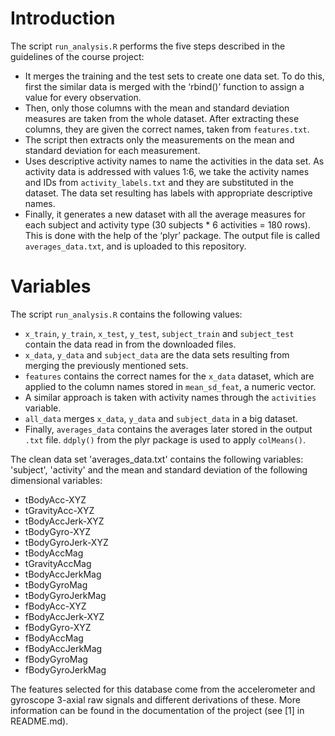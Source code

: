 # Introduction

The script `run_analysis.R` performs the five steps described in the guidelines of the course project:

* It merges the training and the test sets to create one data set. To do this, first the similar data is merged with the ‘rbind()’ function to assign a value for every observation. 
* Then, only those columns with the mean and standard deviation measures are taken from the whole dataset. After extracting these columns, they are given the correct names, taken from `features.txt`.
* The script then extracts only the measurements on the mean and standard deviation for each measurement. 
* Uses descriptive activity names to name the activities in the data set. As activity data is addressed with values 1:6, we take the activity names and IDs from `activity_labels.txt` and they are substituted in the dataset. The data set resulting has labels with appropriate descriptive names.
* Finally, it generates a new dataset with all the average measures for each subject and activity type (30 subjects * 6 activities = 180 rows). This is done with the help of the ‘plyr’ package. The output file is called `averages_data.txt`, and is uploaded to this repository.

# Variables

The script `run_analysis.R` contains the following values:

* `x_train`, `y_train`, `x_test`, `y_test`, `subject_train` and `subject_test` contain the data read in from the downloaded files.
* `x_data`, `y_data` and `subject_data` are the data sets resulting from merging the previously mentioned sets.
* `features` contains the correct names for the `x_data` dataset, which are applied to the column names stored in `mean_sd_feat`, a numeric vector.
* A similar approach is taken with activity names through the `activities` variable.
* `all_data` merges `x_data`, `y_data` and `subject_data` in a big dataset.
* Finally, `averages_data` contains the averages later stored in the output `.txt` file. `ddply()` from the plyr package is used to apply `colMeans()`.

The clean data set 'averages_data.txt' contains the following variables: 'subject', 'activity' and the mean and standard deviation of the following dimensional variables:

* tBodyAcc-XYZ
* tGravityAcc-XYZ
* tBodyAccJerk-XYZ
* tBodyGyro-XYZ
* tBodyGyroJerk-XYZ
* tBodyAccMag
* tGravityAccMag
* tBodyAccJerkMag
* tBodyGyroMag
* tBodyGyroJerkMag
* fBodyAcc-XYZ
* fBodyAccJerk-XYZ
* fBodyGyro-XYZ
* fBodyAccMag
* fBodyAccJerkMag
* fBodyGyroMag
* fBodyGyroJerkMag

The features selected for this database come from the accelerometer and gyroscope 3-axial raw signals and different derivations of these. More information can be found in the documentation of the project (see [1] in README.md).
